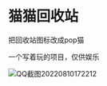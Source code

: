 # 猫猫回收站

把回收站图标改成pop猫

一个写着玩的项目，仅供娱乐

![QQ截图20220810172212](https://user-images.githubusercontent.com/56662006/183865489-0ba7a1aa-ed88-42c9-9470-ca8ae9919c2d.png)
